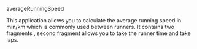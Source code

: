 averageRunningSpeed

This application allows you to calculate the average running speed in min/km which is commonly used between runners.
It contains two fragments , second fragment allows you to take the runner time and take laps.
